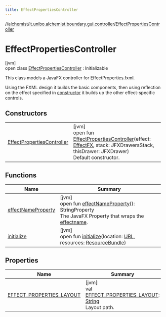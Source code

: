 ```yaml
---
title: EffectPropertiesController
---
```

//[alchemist](../../../index.html)/[it.unibo.alchemist.boundary.gui.controller](../index.html)/[EffectPropertiesController](index.html)



# EffectPropertiesController



[jvm]\
open class [EffectPropertiesController](index.html) : Initializable

This class models a JavaFX controller for EffectProperties.fxml. 



 Using the FXML design it builds the basic components, then using reflection on the effect specified in [constructor](-effect-properties-controller.html) it builds up the other effect-specific controls.



## Constructors


| | |
|---|---|
| [EffectPropertiesController](-effect-properties-controller.html) | [jvm]<br>open fun [EffectPropertiesController](-effect-properties-controller.html)(effect: [EffectFX](../../it.unibo.alchemist.boundary.gui.effects/-effect-f-x/index.html), stack: JFXDrawersStack, thisDrawer: JFXDrawer)<br>Default constructor. |


## Functions


| Name | Summary |
|---|---|
| [effectNameProperty](effect-name-property.html) | [jvm]<br>open fun [effectNameProperty](effect-name-property.html)(): StringProperty<br>The JavaFX Property that wraps the [effect](../../it.unibo.alchemist.boundary.gui.effects/-effect-f-x/index.html)[name](../../it.unibo.alchemist.boundary.gui.effects/-effect-f-x/get-name.html). |
| [initialize](initialize.html) | [jvm]<br>open fun [initialize](initialize.html)(location: [URL](https://docs.oracle.com/javase/8/docs/api/java/net/URL.html), resources: [ResourceBundle](https://docs.oracle.com/javase/8/docs/api/java/util/ResourceBundle.html)) |


## Properties


| Name | Summary |
|---|---|
| [EFFECT_PROPERTIES_LAYOUT](-e-f-f-e-c-t_-p-r-o-p-e-r-t-i-e-s_-l-a-y-o-u-t.html) | [jvm]<br>val [EFFECT_PROPERTIES_LAYOUT](-e-f-f-e-c-t_-p-r-o-p-e-r-t-i-e-s_-l-a-y-o-u-t.html): [String](https://docs.oracle.com/javase/8/docs/api/java/lang/String.html)<br>Layout path. |

